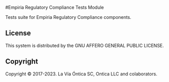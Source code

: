 ﻿#Empiria Regulatory Compliance Tests Module

Tests suite for Empiria Regulatory Compliance components.

## License

This system is distributed by the GNU AFFERO GENERAL PUBLIC LICENSE.

## Copyright

Copyright © 2017-2023. La Vía Óntica SC, Ontica LLC and colaborators.
